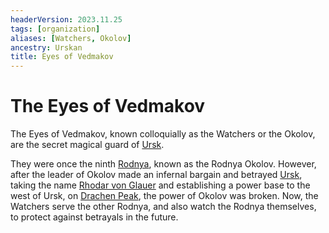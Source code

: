 ```yaml
---
headerVersion: 2023.11.25
tags: [organization]
aliases: [Watchers, Okolov]
ancestry: Urskan
title: Eyes of Vedmakov
---
```

# The Eyes of Vedmakov

The Eyes of Vedmakov, known colloquially as the Watchers or the Okolov, are the secret magical guard of [Ursk](<../../gazetteer/northern-green-sea/ursk.md>). 


They were once the ninth [Rodnya](<./rodnya.md>), known as the Rodnya Okolov. However, after the leader of Okolov made an infernal bargain and betrayed [Ursk](<../../gazetteer/northern-green-sea/ursk.md>), taking the name [Rhodar von Glauer](<../../people/other-nonhumans/rhodar-von-glauer.md>) and establishing a power base to the west of Ursk, on [Drachen Peak](<../../gazetteer/northern-green-sea/drachen-peak.md>), the power of Okolov was broken. Now, the Watchers serve the other Rodnya, and also watch the Rodnya themselves, to protect against betrayals in the future.



